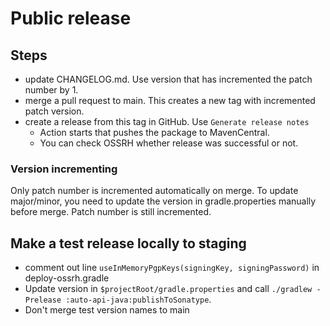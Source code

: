 # Public release

## Steps
- update CHANGELOG.md. Use version that has incremented the patch number by 1.
- merge a pull request to main. This creates a new tag with incremented patch version.
- create a release from this tag in GitHub. Use `Generate release notes`
    - Action starts that pushes the package to MavenCentral.
    - You can check OSSRH whether release was successful or not.

### Version incrementing
Only patch number is incremented automatically on merge. To update major/minor, you need to update the version in gradle.properties manually before merge. Patch number is still incremented.

## Make a test release locally to staging

- comment out line `useInMemoryPgpKeys(signingKey, signingPassword)` in deploy-ossrh.gradle
- Update version in `$projectRoot/gradle.properties` and call `./gradlew -Prelease :auto-api-java:publishToSonatype`.
- Don't merge test version names to main